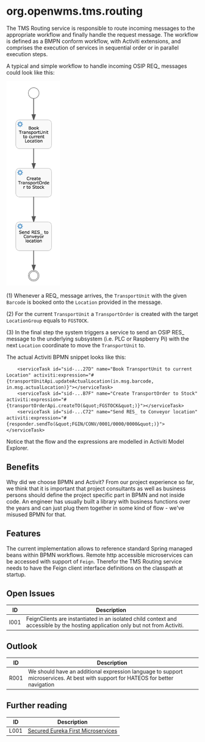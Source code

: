 # org.openwms.tms.routing

The TMS Routing service is responsible to route incoming messages to the
appropriate workflow and finally handle the request message. The workflow
is defined as a BMPN conform workflow, with Activiti extensions, and
comprises the execution of services in sequential order or in parallel
execution steps.

A typical and simple workflow to handle incoming OSIP REQ_ messages
could look like this:

![Workflow][1]
 
(1) Whenever a REQ_ message arrives, the `TransportUnit` with the given
`Barcode` is booked onto the `Location` provided in the message.

(2) For the current `TransportUnit` a `TransportOrder` is created with
the target `LocationGroup` equals to `FGSTOCK`.

(3) In the final step the system triggers a service to send an OSIP RES_
message to the underlying subsystem (i.e. PLC or Raspberry Pi) with the
next `Location` coordinate to move the `TransportUnit` to.

The actual Activiti BPMN snippet looks like this:

```
    <serviceTask id="sid-...27D" name="Book TransportUnit to current Location" activiti:expression="#{transportUnitApi.updateActualLocation(in.msg.barcode, in.msg.actualLocation)}"></serviceTask>
    <serviceTask id="sid-...B7F" name="Create TransportOrder to Stock" activiti:expression="#{transportOrderApi.createTO(&quot;FGSTOCK&quot;)}"></serviceTask>
    <serviceTask id="sid-...C72" name="Send RES_ to Conveyor location" activiti:expression="#{responder.sendTo(&quot;FGIN/CONV/0001/0000/0000&quot;)}"></serviceTask>
```

Notice that the flow and the expressions are modelled in Activiti
Model Explorer.

## Benefits

Why did we choose BPMN and Activit? From our project experience so far,
we think that it is important that project consultants as well as
business persons should define the project specific part in BPMN and not
inside code. An engineer has usually built a library with business
functions over the years and can just plug them together in some kind
of flow - we've misused BPMN for that.

## Features

The current implementation allows to reference standard Spring managed
beans within BPMN workflows. Remote http accessible microservices can
be accessed with support of `Feign`. Therefor the TMS Routing service
needs to have the Feign client interface definitions on the classpath at
startup.

## Open Issues

ID   | Description
---- | -----------
I001 | FeignClients are instantiated in an isolated child context and accessible by the hosting application only but not from Activiti.

## Outlook

ID   | Description
---- | -----------
R001 | We should have an additional expression language to support microservices. At best with support for HATEOS for better navigation

## Further reading

ID   | Description
---- | -----------
L001 | [Secured Eureka First Microservices](https://github.com/openwms/org.openwms/wiki/Secured-Eureka-First-services-on-Heroku)

[1]: src/docs/res/workflow.png

